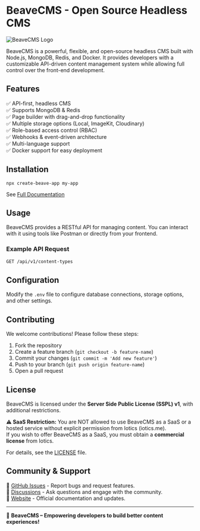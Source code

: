 # BeaveCMS - Open Source Headless CMS

![BeaveCMS Logo](https://your-logo-url.com/logo.png)

BeaveCMS is a powerful, flexible, and open-source headless CMS built with Node.js, MongoDB, Redis, and Docker. It provides developers with a customizable API-driven content management system while allowing full control over the front-end development.

## Features

✅ API-first, headless CMS  
✅ Supports MongoDB & Redis  
✅ Page builder with drag-and-drop functionality  
✅ Multiple storage options (Local, ImageKit, Cloudinary)  
✅ Role-based access control (RBAC)  
✅ Webhooks & event-driven architecture  
✅ Multi-language support  
✅ Docker support for easy deployment  

## Installation

```
npx create-beave-app my-app
```

See [Full Documentation](https://cms-documentation-eight.vercel.app/)

## Usage

BeaveCMS provides a RESTful API for managing content. You can interact with it using tools like Postman or directly from your frontend.

### Example API Request

```sh
GET /api/v1/content-types
```

## Configuration

Modify the `.env` file to configure database connections, storage options, and other settings.

## Contributing

We welcome contributions! Please follow these steps:
1. Fork the repository
2. Create a feature branch (`git checkout -b feature-name`)
3. Commit your changes (`git commit -m 'Add new feature'`)
4. Push to your branch (`git push origin feature-name`)
5. Open a pull request

## License

BeaveCMS is licensed under the **Server Side Public License (SSPL) v1**, with additional restrictions.

**⚠️ SaaS Restriction:**
You are NOT allowed to use BeaveCMS as a SaaS or a hosted service without explicit permission from Iotics (iotics.me).  
If you wish to offer BeaveCMS as a SaaS, you must obtain a **commercial license** from Iotics.

For details, see the [LICENSE](./LICENSE.md) file.

## Community & Support

📌 [GitHub Issues](https://github.com/ioticsme/beavecms/issues) - Report bugs and request features.  
📌 [Discussions](https://github.com/ioticsme/beavecms/discussions) - Ask questions and engage with the community.  
📌 [Website](https://beavecms.com) - Official documentation and updates.  

---
🚀 **BeaveCMS – Empowering developers to build better content experiences!**
